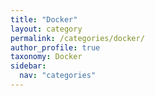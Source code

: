 ```yaml
---
title: "Docker"
layout: category
permalink: /categories/docker/
author_profile: true
taxonomy: Docker
sidebar:
  nav: "categories"
---
```

